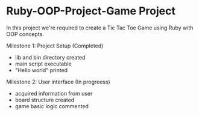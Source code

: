 # Ruby-OOP-Project-Game Project
In this project we're required to create a Tic Tac Toe Game using Ruby with OOP concepts.

Milestone 1: Project Setup  (Completed)

- lib and bin  directory created    
- main script executable    
- "Hello world" printed

Milestone 2: User interface (In progreess)

- acquired information from user
- board structure created   
- game basic logic commented